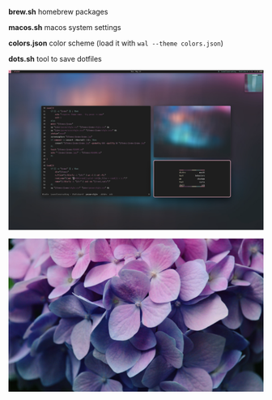 **brew.sh** homebrew packages

**macos.sh** macos system settings

**colors.json** color scheme (load it with `wal --theme colors.json`)

**dots.sh** tool to save dotfiles

![screenshot](screenshot.jpg)

![wallpaper](wallpaper.png)
